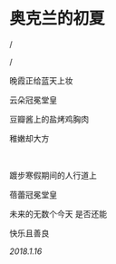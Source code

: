 # 奥克兰的初夏

/

/


晚霞正给蓝天上妆

云朵冠冕堂皇

豆瓣酱上的盐烤鸡胸肉

稚嫩却大方

 <br>

踱步寒假期间的人行道上

蓓蕾冠冕堂皇

未来的无数个今天 是否还能

快乐且善良


*2018.1.16*